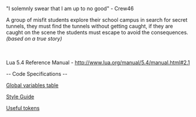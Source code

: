 "I solemnly swear that I am up to no good" - Crew46

A group of misfit students explore their school campus in search for secret tunnels, they must find the tunnels without getting caught, if they are caught on the scene the students must escape to avoid the consequences. *(based on a true story)*

<br><br>
Lua 5.4 Reference Manual - http://www.lua.org/manual/5.4/manual.html#2.1

-- Code Specifications --

[Global variables table](docs/global_vars.md)

[Style Guide](docs/style_guide.md)

[Useful tokens](docs/useful_tokens.md)